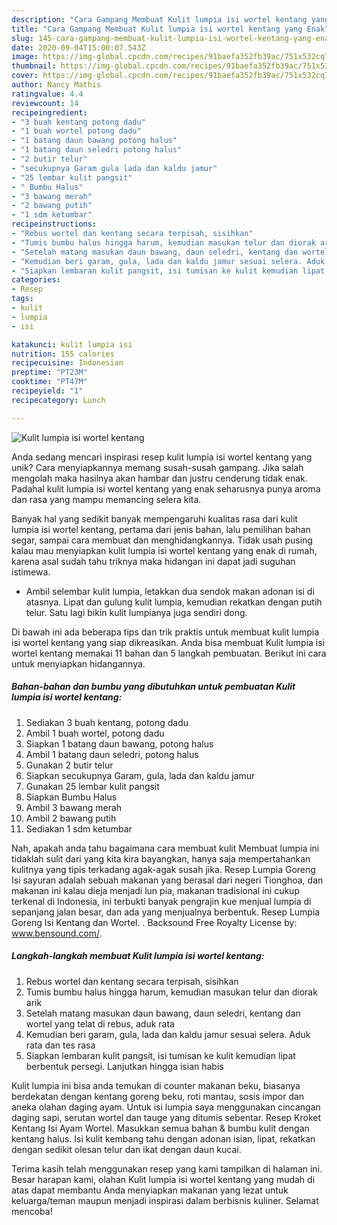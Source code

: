 ```yaml
---
description: "Cara Gampang Membuat Kulit lumpia isi wortel kentang yang Enak"
title: "Cara Gampang Membuat Kulit lumpia isi wortel kentang yang Enak"
slug: 145-cara-gampang-membuat-kulit-lumpia-isi-wortel-kentang-yang-enak
date: 2020-09-04T15:00:07.543Z
image: https://img-global.cpcdn.com/recipes/91baefa352fb39ac/751x532cq70/kulit-lumpia-isi-wortel-kentang-foto-resep-utama.jpg
thumbnail: https://img-global.cpcdn.com/recipes/91baefa352fb39ac/751x532cq70/kulit-lumpia-isi-wortel-kentang-foto-resep-utama.jpg
cover: https://img-global.cpcdn.com/recipes/91baefa352fb39ac/751x532cq70/kulit-lumpia-isi-wortel-kentang-foto-resep-utama.jpg
author: Nancy Mathis
ratingvalue: 4.4
reviewcount: 14
recipeingredient:
- "3 buah kentang potong dadu"
- "1 buah wortel potong dadu"
- "1 batang daun bawang potong halus"
- "1 batang daun seledri potong halus"
- "2 butir telur"
- "secukupnya Garam gula lada dan kaldu jamur"
- "25 lembar kulit pangsit"
- " Bumbu Halus"
- "3 bawang merah"
- "2 bawang putih"
- "1 sdm ketumbar"
recipeinstructions:
- "Rebus wortel dan kentang secara terpisah, sisihkan"
- "Tumis bumbu halus hingga harum, kemudian masukan telur dan diorak arik"
- "Setelah matang masukan daun bawang, daun seledri, kentang dan wortel yang telat di rebus, aduk rata"
- "Kemudian beri garam, gula, lada dan kaldu jamur sesuai selera. Aduk rata dan tes rasa"
- "Siapkan lembaran kulit pangsit, isi tumisan ke kulit kemudian lipat berbentuk persegi. Lanjutkan hingga isian habis"
categories:
- Resep
tags:
- kulit
- lumpia
- isi

katakunci: kulit lumpia isi 
nutrition: 155 calories
recipecuisine: Indonesian
preptime: "PT23M"
cooktime: "PT47M"
recipeyield: "1"
recipecategory: Lunch

---
```



![Kulit lumpia isi wortel kentang](https://img-global.cpcdn.com/recipes/91baefa352fb39ac/751x532cq70/kulit-lumpia-isi-wortel-kentang-foto-resep-utama.jpg)

Anda sedang mencari inspirasi resep kulit lumpia isi wortel kentang yang unik? Cara menyiapkannya memang susah-susah gampang. Jika salah mengolah maka hasilnya akan hambar dan justru cenderung tidak enak. Padahal kulit lumpia isi wortel kentang yang enak seharusnya punya aroma dan rasa yang mampu memancing selera kita.

Banyak hal yang sedikit banyak mempengaruhi kualitas rasa dari kulit lumpia isi wortel kentang, pertama dari jenis bahan, lalu pemilihan bahan segar, sampai cara membuat dan menghidangkannya. Tidak usah pusing kalau mau menyiapkan kulit lumpia isi wortel kentang yang enak di rumah, karena asal sudah tahu triknya maka hidangan ini dapat jadi suguhan istimewa.

- Ambil selembar kulit lumpia, letakkan dua sendok makan adonan isi di atasnya. Lipat dan gulung kulit lumpia, kemudian rekatkan dengan putih telur. Satu lagi bikin kulit lumpianya juga sendiri dong.


Di bawah ini ada beberapa tips dan trik praktis untuk membuat kulit lumpia isi wortel kentang yang siap dikreasikan. Anda bisa membuat Kulit lumpia isi wortel kentang memakai 11 bahan dan 5 langkah pembuatan. Berikut ini cara untuk menyiapkan hidangannya.

<!--inarticleads1-->

##### Bahan-bahan dan bumbu yang dibutuhkan untuk pembuatan Kulit lumpia isi wortel kentang:

1. Sediakan 3 buah kentang, potong dadu
1. Ambil 1 buah wortel, potong dadu
1. Siapkan 1 batang daun bawang, potong halus
1. Ambil 1 batang daun seledri, potong halus
1. Gunakan 2 butir telur
1. Siapkan secukupnya Garam, gula, lada dan kaldu jamur
1. Gunakan 25 lembar kulit pangsit
1. Siapkan  Bumbu Halus
1. Ambil 3 bawang merah
1. Ambil 2 bawang putih
1. Sediakan 1 sdm ketumbar


Nah, apakah anda tahu bagaimana cara membuat kulit Membuat lumpia ini tidaklah sulit dari yang kita kira bayangkan, hanya saja mempertahankan kulitnya yang tipis terkadang agak-agak susah jika. Resep Lumpia Goreng Isi sayuran adalah sebuah makanan yang berasal dari negeri Tionghoa, dan makanan ini kalau dieja menjadi lun pia, makanan tradisional ini cukup terkenal di Indonesia, ini terbukti banyak pengrajin kue menjual lumpia di sepanjang jalan besar, dan ada yang menjualnya berbentuk. Resep Lumpia Goreng Isi Kentang dan Wortel. . Backsound Free Royalty License by: www.bensound.com/. 

<!--inarticleads2-->

##### Langkah-langkah membuat Kulit lumpia isi wortel kentang:

1. Rebus wortel dan kentang secara terpisah, sisihkan
1. Tumis bumbu halus hingga harum, kemudian masukan telur dan diorak arik
1. Setelah matang masukan daun bawang, daun seledri, kentang dan wortel yang telat di rebus, aduk rata
1. Kemudian beri garam, gula, lada dan kaldu jamur sesuai selera. Aduk rata dan tes rasa
1. Siapkan lembaran kulit pangsit, isi tumisan ke kulit kemudian lipat berbentuk persegi. Lanjutkan hingga isian habis


Kulit lumpia ini bisa anda temukan di counter makanan beku, biasanya berdekatan dengan kentang goreng beku, roti mantau, sosis impor dan aneka olahan daging ayam. Untuk isi lumpia saya menggunakan cincangan daging sapi, serutan wortel dan tauge yang ditumis sebentar. Resep Kroket Kentang Isi Ayam Wortel. Masukkan semua bahan &amp; bumbu kulit dengan kentang halus. Isi kulit kembang tahu dengan adonan isian, lipat, rekatkan dengan sedikit olesan telur dan ikat dengan daun kucai. 

Terima kasih telah menggunakan resep yang kami tampilkan di halaman ini. Besar harapan kami, olahan Kulit lumpia isi wortel kentang yang mudah di atas dapat membantu Anda menyiapkan makanan yang lezat untuk keluarga/teman maupun menjadi inspirasi dalam berbisnis kuliner. Selamat mencoba!
